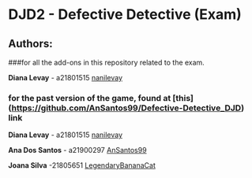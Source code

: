 # DJD2 - Defective Detective (Exam)

## Authors:

###for all the add-ons in this repository related to the exam.

**Diana Levay** - a21801515 [nanilevay](https://github.com/nanilevay) 

### for the past version of the game, found at [this] (https://github.com/AnSantos99/Defective-Detective_DJD) link

**Diana Levay** - a21801515 [nanilevay](https://github.com/nanilevay) 

**Ana Dos Santos** - a21900297 [AnSantos99](https://github.com/AnSantos99)

**Joana Silva** -21805651 [LegendaryBananaCat](https://github.com/LegendaryBananaCat)

